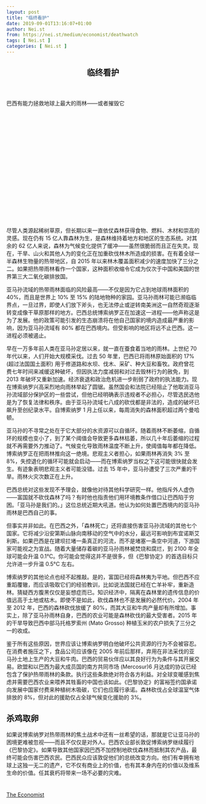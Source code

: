 ```yaml
---
layout: post
title: "临终看护"
date: 2019-09-01T13:16:07+01:00
author: Nei.st
from: https://nei.st/medium/economist/deathwatch
tags: [ Nei.st ]
categories: [ Nei.st ]
---
```


<article class="post-4352 post type-post status-publish format-standard hentry category-economist" id="post-4352">
 <header class="page-header medium Archives">
  <div class="page-header__image">
  </div>
  <div class="page-header__content">
   <h1 class="page-title text-align-center">
    临终看护
   </h1>
  </div>
 </header>
 <div class="entry-content aesop-entry-content" id="post-4352-content">
  <link as="font" crossorigin="anonymous" href="//cdn.jsdelivr.net/gh/0nd1jyU39XQ/_/glyph/font-face/0uIzqoZjSuJfvSBnvgXTcApMtcVhMcpr.woff" rel="preload" type="font/woff"/>
  <link as="font" crossorigin="anonymous" href="//cdn.jsdelivr.net/gh/0nd1jyU39XQ/_/glyph/font-face/1sTnSLZWDKucPX6SAk.woff" rel="preload" type="font/woff"/>
  <p class="blog-post__description">
   巴西有能力拯救地球上最大的雨林——或者摧毁它
  </p>
  <span id="more-4352">
  </span>
  <div class="navigation__primary-inner">
   <a class="economist__link-logo" href="//nei.st/medium/economist">
   </a>
  </div>
  <div class="container img component-image">
   <div class="aspectRatioPlaceholder" style="padding-bottom:56.25%;height: 0;">
    <div class="progressiveMedia" data-height="720" data-width="1280">
     <img alt="" class="progressiveMedia-image" data-src="https://cdn.jsdelivr.net/gh/0nd1jyU39XQ/_/img/1/e52bf525ly1g6ka3lbd9xj20zk0k043s.jpg" src="https://cdn.jsdelivr.net/gh/0nd1jyU39XQ/_/img/1/e52bf525ly1g6ka3lbd9xj20zk0k043s.jpg"/>
    </div>
   </div>
  </div>
  <p>
   尽管人类源起稀树草原，但长期以来一直依仗森林获得食物、燃料、木材和崇高的灵感。现在仍有 15 亿人靠森林为生，是森林维持着地方和地区的生态系统。对其余的 62 亿人来说，森林为气候变化提供了缓冲——虽然很脆弱而且正在失灵。现在，干旱、山火和其他人为的变化正在加重砍伐林木所造成的损害。在有着全球一半森林生物量的热带地区，自 2015 年以来林木覆盖面积减少的速度加快了三分之二。如果把热带雨林看作一个国家，这种面积收缩令它成为仅次于中国和美国的世界第三大二氧化碳排放国。
  </p>
  <p>
   亚马孙流域的热带雨林面临的风险最高——不仅是因为它占到地球雨林面积的 40%，而且是世界上 10% 至 15% 的陆地物种的家园。亚马孙雨林可能已濒临临界点，一旦过界，即使人们放下斧头，也无法停止或逆转南美洲这一自然奇观逐渐转变成像干草原那样的地方。巴西总统博索纳罗正在加速这一进程——他声称这是为了发展。他的政策可能引发的生态崩溃将在他自己国家的境内造成最严重的影响，因为亚马孙流域有 80% 都在巴西境内。但受影响的地区将远不止巴西。这一进程必须被遏止。
  </p>
  <p>
   早在一万多年前人类在亚马孙定居以来，就一直在蚕食着当地的雨林。上世纪 70 年代以来，人们开始大规模采伐。过去 50 年里，巴西已将雨林原始面积的 17%(超过法国国土面积) 用于修道路和水坝、伐木、采矿、种大豆和畜牧。政府曾花费七年时间来减缓这种破坏，但因执法力度减弱和对过去毁林行为的赦免，到 2013 年破坏又重新加速。经济衰退和政治危机进一步削弱了政府的执法能力。现在博索纳罗兴高采烈地向雨林举起了圆锯。虽然国会和法院已经阻止了他取消亚马孙流域部分保护区的一些尝试，但他已经明确表示违规者不必担心，尽管选民选他是为了恢复法律和秩序。由于亚马孙流域七八成的砍伐都是非法的，造成的破坏已飙升至创纪录水平。自博索纳罗 1 月上任以来，每周消失的森林面积超过两个曼哈顿。
  </p>
  <p>
   亚马孙的不寻常之处在于它大部分的水资源可以自循环。随着雨林不断萎缩，自循环的规模也变小了，到了某个阈值会导致更多森林枯萎，所以几十年后萎缩的过程就不再需要外力推动了。气候变化导致雨林温度不断上升，使阈值每年都在降低。博索纳罗正在把雨林推向这一绝境。悲观主义者担心，如果雨林再消失 3% 至 8%，失控退化的循环可能就会启动——而在博索纳罗当权之下这可能很快就会发生。有迹象表明悲观主义者可能没错。过去 15 年中，亚马孙遭受了三次严重的干旱。雨林火灾次数正在上升。
  </p>
  <p>
   巴西总统对这些发现不予理会，就像他对待其他科学研究一样。他指斥外人虚伪——富国就不砍伐森林了吗？有时他也指责他们用环境教条作借口让巴西陷于穷困。「亚马孙是我们的。」这位总统近期大吼道。他认为如何处置巴西境内的亚马孙雨林是巴西自己的事。
  </p>
  <div class="code-block code-block-1" style="margin: 8px 0; clear: both;">
   <div class="container ads_KbHEVhh8Rw">
    <div class="card card--blog post-sidebar">
     <div class="card-body">
      <div class="logo_ngcontent-kty-0">
      </div>
      <div class="iframe-blocker U6XAMK63Vh00WqvF2BacIQ">
       <div class="background-h60B">
       </div>
       <div class="WumZiPCS4MeMw4pxQ">
       </div>
      </div>
     </div>
     <div class="card-footer">
      <div class="card-footer-wrapper" layout="row bottom-left">
      </div>
     </div>
    </div>
   </div>
  </div>
  <p>
   但事实并非如此。在巴西之外，「森林死亡」还将直接伤害亚马孙流域的其他七个国家。它将减少沿安第斯山脉向南移动的空气中的水分，最远可影响到布宜诺斯艾利斯。如果巴西是在建坝拦堵一条真正的河流，而不是堵塞一条空中河道，下游国家可能视之为宣战。随着大量储存着碳的亚马孙雨林被焚烧和腐烂，到 2100 年全球可能会升温 0.1°C。你可能会觉得这并不是很多，但《巴黎协定》的首选目标只允许进一步升温 0.5°C 左右。
  </p>
  <p>
   博索纳罗的其他论点也经不起推敲。是的，富国已经将森林夷为平地。但巴西不应重蹈覆辙，而应该吸取它们的经验教训，比如说法国就已经在亡羊补牢，重新造林。猜疑西方腹黑仅仅是妄想症而已。知识经济中，隔离在森林里的遗传信息的价值远高于土地或枯木。即使不是如此，砍伐森林也不是发展的必然代价。2004 年至 2012 年，巴西的森林砍伐放缓了 80%，而其大豆和牛肉产量却有所增加。事实上，除了亚马孙雨林自身，巴西的农业可能是森林砍伐的最大受害者。2015 年的干旱导致巴西中部马托格罗索州 (Mato Grosso) 种植玉米的农户损失了三分之一的收成。
  </p>
  <p>
   鉴于所有这些原因，世界应该让博索纳罗明白他破坏公共资源的行为不会被容忍。在消费者施压之下，食品公司应该像在 2005 年前后那样，弃用在非法采伐的亚马孙土地上生产的大豆和牛肉。巴西的贸易伙伴应以其良好行为为条件与其开展交易。欧盟和以巴西为最大成员国的南方共同市场 (Mercosur)6 月达成的协议已经包含了保护热带雨林的条款。执行这些条款绝对符合各方利益。对全球变暖感到焦虑并需要巴西农业来喂养其牲畜的中国也该如此。《巴黎协定》的富裕签约国承诺向发展中国家付费来种植树木吸碳，它们也应履行承诺。森林砍伐占全球温室气体排放的 8%，但对此的援助仅占全球气候变化援助的 3%。
  </p>
  <p>
   <h2>
    杀鸡取卵
   </h2>
  </p>
  <p>
   如果说博索纳罗对热带雨林的焦土战术中还有一丝希望的话，那就是它让亚马孙的困境更难被忽视——而且不仅仅是对外人。巴西农业部长敦促博索纳罗继续履行《巴黎协定》。如果导致其他国家因巴西不加控制地砍伐森林而抵制其农产品，最终可能会伤害巴西农民。巴西民众应该敦促他们的总统改变方向。他们有幸拥有地球上这独一无二的遗产，它不仅有商业上的价值，也有其本身内在的价值以及维系生命的价值。任其衰朽将带来一场不必要的灾难。
  </p>
  <div class="container ag ah">
   <div class="fe n el">
    <a class="dt du bn bo bp bq br bs bt bu dv dw bx by dx dy" href="https://nei.st/medium/economist?source=https://www.economist.com/leaders/2019/08/01/deathwatch-for-the-amazon">
     <div class="c ff fg ag ah fh el fi fj ce fk fl fm fn fo fp fq fr fs ft fu">
      <div class="bs em en eo ep eq fv ah fw fg ag bm eu fx q fy fz p ac">
      </div>
     </div>
    </a>
   </div>
  </div>
  <div class="code-block code-block-2" style="margin: 8px 0; clear: both;">
   <br/>
   <div class="container ads_KbHEVhh8Rw">
    <div class="card card--blog post-sidebar">
     <div class="card-body">
      <div class="logo_ngcontent-kty-0">
      </div>
      <div class="iframe-blocker U6XAMK63Vh00WqvF2BacIQ">
       <div class="background-h60B">
       </div>
       <div class="WumZiPCS4MeMw4pxQ">
       </div>
      </div>
     </div>
     <div class="card-footer">
      <div class="card-footer-wrapper" layout="row bottom-left">
      </div>
     </div>
    </div>
   </div>
  </div>
 </div>
 <footer class="entry-footer">
  <div class="categories icon-link">
   <a href="https://nei.st/category/medium/economist" rel="category tag">
    The Economist
   </a>
  </div>
 </footer>
</article>

